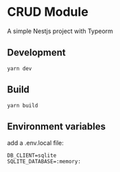 # CRUD Module

A simple Nestjs project with Typeorm

## Development

```shell
yarn dev
```

## Build

```shell
yarn build
```

## Environment variables

add a .env.local file:

```shell
DB_CLIENT=sqlite
SQLITE_DATABASE=:memory:
```
